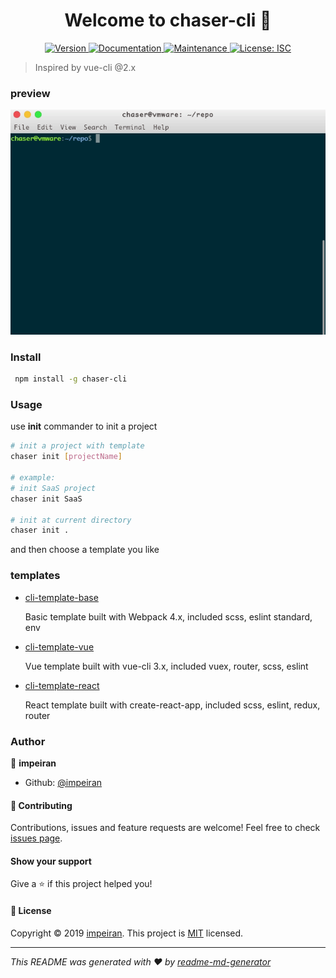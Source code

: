 <h1 align="center">Welcome to chaser-cli 👋</h1>
<p align="center">
  <a href="https://www.npmjs.com/package/chaser-cli">
    <img alt="Version" src="https://img.shields.io/npm/v/chaser-cli.svg">
  </a>
  <a href="https://github.com/impeiran/chaser-cli#readme">
    <img alt="Documentation" src="https://img.shields.io/badge/documentation-yes-brightgreen.svg" target="_blank" />
  </a>
  <a href="https://github.com/impeiran/chaser-cli/graphs/commit-activity">
    <img alt="Maintenance" src="https://img.shields.io/badge/Maintained%3F-yes-green.svg" target="_blank" />
  </a>
  <a href="https://github.com/impeiran/chaser-cli/blob/master/LICENSE">
    <img alt="License: ISC" src="https://img.shields.io/badge/License-MIT-yellow.svg" target="_blank" />
  </a>
</p>


> Inspired by vue-cli @2.x

### preview

![](./preview.gif)

### Install

```sh
 npm install -g chaser-cli
```

### Usage

use **init** commander to init a project

```sh
# init a project with template
chaser init [projectName]

# example:
# init SaaS project
chaser init SaaS

# init at current directory
chaser init .
```

and then choose a template you like

### templates

* [cli-template-base](https://github.com/impeiran/cli-template-base)

  Basic template built with Webpack 4.x, included scss, eslint standard, env

* [cli-template-vue](https://github.com/impeiran/cli-template-vue)

  Vue template built with vue-cli 3.x, included vuex, router, scss, eslint

* [cli-template-react](https://github.com/impeiran/cli-template-react)

  React template built with create-react-app, included scss, eslint, redux, router

### Author

👤 **impeiran**

* Github: [@impeiran](https://github.com/impeiran)

#### 🤝 Contributing

Contributions, issues and feature requests are welcome! Feel free to check [issues page](https://github.com/impeiran/chaser-cli/issues).

#### Show your support

Give a ⭐️ if this project helped you!

#### 📝 License

Copyright © 2019 [impeiran](https://github.com/impeiran). This project is [MIT](https://github.com/impeiran/chaser-cli/blob/master/LICENSE) licensed.

***
_This README was generated with ❤️ by [readme-md-generator](https://github.com/kefranabg/readme-md-generator)_
